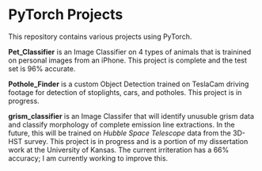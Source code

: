 # PyTorch Projects 

This repository contains various projects using PyTorch. 

**Pet_Classifier** is an Image Classifier on 4 types of animals that is trainined on personal images from an iPhone. This project is complete and the test set is 96% accurate. 

**Pothole_Finder** is a custom Object Detection trained on TeslaCam driving footage for detection of stoplights, cars, and potholes. This project is in progress.

**grism_classifier** is an Image Classifer that will identify unusuble grism data and classify morphology of complete emission line extractions. In the future, this will be trained on *Hubble Space Telescope* data from the 3D-HST survey. This project is in progress and is a portion of my dissertation work at the University of Kansas. The current irriteration has a 66% accuracy; I am currently working to improve this.
